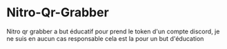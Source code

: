 # Nitro-Qr-Grabber
Nitro qr grabber a but éducatif pour prend le token d'un compte discord, je ne suis en aucun cas responsable cela est la pour un but d'éducation 
